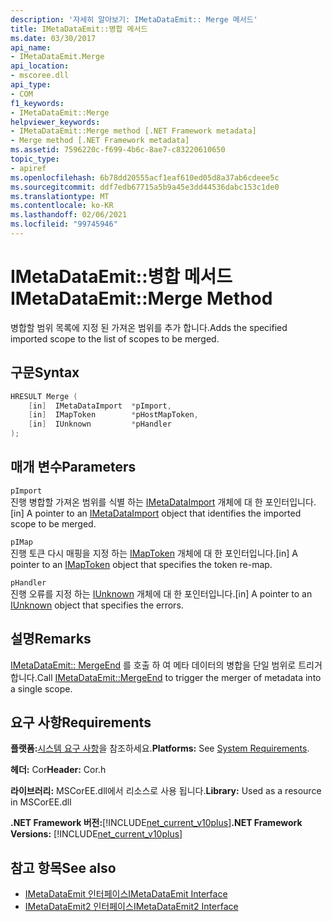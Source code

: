 ```yaml
---
description: '자세히 알아보기: IMetaDataEmit:: Merge 메서드'
title: IMetaDataEmit::병합 메서드
ms.date: 03/30/2017
api_name:
- IMetaDataEmit.Merge
api_location:
- mscoree.dll
api_type:
- COM
f1_keywords:
- IMetaDataEmit::Merge
helpviewer_keywords:
- IMetaDataEmit::Merge method [.NET Framework metadata]
- Merge method [.NET Framework metadata]
ms.assetid: 7596220c-f699-4b6c-8ae7-c83220610650
topic_type:
- apiref
ms.openlocfilehash: 6b78dd20555acf1eaf610ed05d8a37ab6cdeee5c
ms.sourcegitcommit: ddf7edb67715a5b9a45e3dd44536dabc153c1de0
ms.translationtype: MT
ms.contentlocale: ko-KR
ms.lasthandoff: 02/06/2021
ms.locfileid: "99745946"
---
```

# <a name="imetadataemitmerge-method"></a><span data-ttu-id="f8f24-103">IMetaDataEmit::병합 메서드</span><span class="sxs-lookup"><span data-stu-id="f8f24-103">IMetaDataEmit::Merge Method</span></span>

<span data-ttu-id="f8f24-104">병합할 범위 목록에 지정 된 가져온 범위를 추가 합니다.</span><span class="sxs-lookup"><span data-stu-id="f8f24-104">Adds the specified imported scope to the list of scopes to be merged.</span></span>  
  
## <a name="syntax"></a><span data-ttu-id="f8f24-105">구문</span><span class="sxs-lookup"><span data-stu-id="f8f24-105">Syntax</span></span>  
  
```cpp  
HRESULT Merge (
    [in]  IMetaDataImport  *pImport,
    [in]  IMapToken        *pHostMapToken,
    [in]  IUnknown         *pHandler
);  
```  
  
## <a name="parameters"></a><span data-ttu-id="f8f24-106">매개 변수</span><span class="sxs-lookup"><span data-stu-id="f8f24-106">Parameters</span></span>  

 `pImport`  
 <span data-ttu-id="f8f24-107">진행 병합할 가져온 범위를 식별 하는 [IMetaDataImport](imetadataimport-interface.md) 개체에 대 한 포인터입니다.</span><span class="sxs-lookup"><span data-stu-id="f8f24-107">[in] A pointer to an [IMetaDataImport](imetadataimport-interface.md) object that identifies the imported scope to be merged.</span></span>  
  
 `pIMap`  
 <span data-ttu-id="f8f24-108">진행 토큰 다시 매핑을 지정 하는 [IMapToken](imaptoken-interface.md) 개체에 대 한 포인터입니다.</span><span class="sxs-lookup"><span data-stu-id="f8f24-108">[in] A pointer to an [IMapToken](imaptoken-interface.md) object that specifies the token re-map.</span></span>  
  
 `pHandler`  
 <span data-ttu-id="f8f24-109">진행 오류를 지정 하는 [IUnknown](/cpp/atl/iunknown) 개체에 대 한 포인터입니다.</span><span class="sxs-lookup"><span data-stu-id="f8f24-109">[in] A pointer to an [IUnknown](/cpp/atl/iunknown) object that specifies the errors.</span></span>  
  
## <a name="remarks"></a><span data-ttu-id="f8f24-110">설명</span><span class="sxs-lookup"><span data-stu-id="f8f24-110">Remarks</span></span>  

 <span data-ttu-id="f8f24-111">[IMetaDataEmit:: MergeEnd](imetadataemit-mergeend-method.md) 를 호출 하 여 메타 데이터의 병합을 단일 범위로 트리거합니다.</span><span class="sxs-lookup"><span data-stu-id="f8f24-111">Call [IMetaDataEmit::MergeEnd](imetadataemit-mergeend-method.md) to trigger the merger of metadata into a single scope.</span></span>  
  
## <a name="requirements"></a><span data-ttu-id="f8f24-112">요구 사항</span><span class="sxs-lookup"><span data-stu-id="f8f24-112">Requirements</span></span>  

 <span data-ttu-id="f8f24-113">**플랫폼:**[시스템 요구 사항](../../get-started/system-requirements.md)을 참조하세요.</span><span class="sxs-lookup"><span data-stu-id="f8f24-113">**Platforms:** See [System Requirements](../../get-started/system-requirements.md).</span></span>  
  
 <span data-ttu-id="f8f24-114">**헤더:** Cor</span><span class="sxs-lookup"><span data-stu-id="f8f24-114">**Header:** Cor.h</span></span>  
  
 <span data-ttu-id="f8f24-115">**라이브러리:** MSCorEE.dll에서 리소스로 사용 됩니다.</span><span class="sxs-lookup"><span data-stu-id="f8f24-115">**Library:** Used as a resource in MSCorEE.dll</span></span>  
  
 <span data-ttu-id="f8f24-116">**.NET Framework 버전:**[!INCLUDE[net_current_v10plus](../../../../includes/net-current-v10plus-md.md)]</span><span class="sxs-lookup"><span data-stu-id="f8f24-116">**.NET Framework Versions:** [!INCLUDE[net_current_v10plus](../../../../includes/net-current-v10plus-md.md)]</span></span>  
  
## <a name="see-also"></a><span data-ttu-id="f8f24-117">참고 항목</span><span class="sxs-lookup"><span data-stu-id="f8f24-117">See also</span></span>

- [<span data-ttu-id="f8f24-118">IMetaDataEmit 인터페이스</span><span class="sxs-lookup"><span data-stu-id="f8f24-118">IMetaDataEmit Interface</span></span>](imetadataemit-interface.md)
- [<span data-ttu-id="f8f24-119">IMetaDataEmit2 인터페이스</span><span class="sxs-lookup"><span data-stu-id="f8f24-119">IMetaDataEmit2 Interface</span></span>](imetadataemit2-interface.md)
